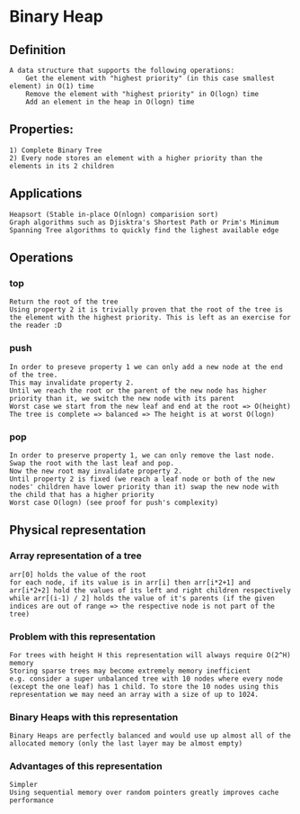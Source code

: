# Binary Heap

## Definition
	A data structure that supports the following operations:
		Get the element with "highest priority" (in this case smallest element) in O(1) time
		Remove the element with "highest priority" in O(logn) time
		Add an element in the heap in O(logn) time

## Properties:
	1) Complete Binary Tree
	2) Every node stores an element with a higher priority than the elements in its 2 children

## Applications
	Heapsort (Stable in-place O(nlogn) comparision sort)
	Graph algorithms such as Djisktra's Shortest Path or Prim's Minimum Spanning Tree algorithms to quickly find the lighest available edge

## Operations

### top
	Return the root of the tree
	Using property 2 it is trivially proven that the root of the tree is the element with the highest priority. This is left as an exercise for the reader :D

### push
	In order to preseve property 1 we can only add a new node at the end of the tree.
	This may invalidate property 2.
	Until we reach the root or the parent of the new node has higher priority than it, we switch the new node with its parent
	Worst case we start from the new leaf and end at the root => O(height)
	The tree is complete => balanced => The height is at worst O(logn)

### pop
	In order to preserve property 1, we can only remove the last node.
	Swap the root with the last leaf and pop.
	Now the new root may invalidate property 2.
	Until property 2 is fixed (we reach a leaf node or both of the new nodes' children have lower priority than it) swap the new node with the child that has a higher priority
	Worst case O(logn) (see proof for push's complexity)

## Physical representation

### Array representation of a tree
	arr[0] holds the value of the root
	for each node, if its value is in arr[i] then arr[i*2+1] and arr[i*2+2] hold the values of its left and right children respectively while arr[(i-1) / 2] holds the value of it's parents (if the given indices are out of range => the respective node is not part of the tree)

### Problem with this representation
	For trees with height H this representation will always require O(2^H) memory
	Storing sparse trees may become extremely memory inefficient
	e.g. consider a super unbalanced tree with 10 nodes where every node (except the one leaf) has 1 child. To store the 10 nodes using this representation we may need an array with a size of up to 1024.

### Binary Heaps with this representation
	Binary Heaps are perfectly balanced and would use up almost all of the allocated memory (only the last layer may be almost empty)

### Advantages of this representation
	Simpler
	Using sequential memory over random pointers greatly improves cache performance

